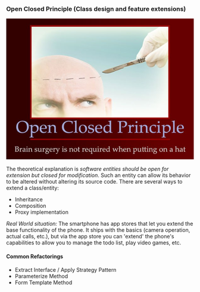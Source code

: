### Open Closed Principle (Class design and feature extensions)
![alt text](../../../../../../etc/ocp.jpg?raw=true "Open Closed")

The theoretical explanation is *software entities should be open for extension but closed for modification*.
Such an entity can allow its behavior to be altered without altering its source code.
There are several ways to extend a class/entity:

* Inheritance
* Composition
* Proxy implementation

*Real World situation:* The smartphone has app stores that let you extend the base
functionality of the phone. It ships with the basics (camera operation, actual calls, etc.), 
but via the app store you can 'extend' the phone's capabilities to allow you to manage
the todo list, play video games, etc.

#### Common Refactorings
- Extract Interface / Apply Strategy Pattern
- Parameterize Method
- Form Template Method